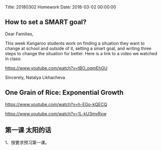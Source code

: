 Title: 20180302 Homework
Date: 2018-03-02 00:00:00


## How to set a SMART goal?

Dear Families,

This week Kangaroo students work on finding a situation they want to change at school and outside of it, setting a smart goal, and writing three steps to change the situation for better. Here is a link to a video we watched in class:

https://www.youtube.com/watch?v=tBO_oqmEhGU

Sincerely,
Natalya Likhacheva

## One Grain of Rice: Exponential Growth

https://www.youtube.com/watch?v=h-EGo-kQECQ

https://www.youtube.com/watch?v=1L-kU3mvRxw

## 第一课 太阳的话

1、按要求预习第一课。
